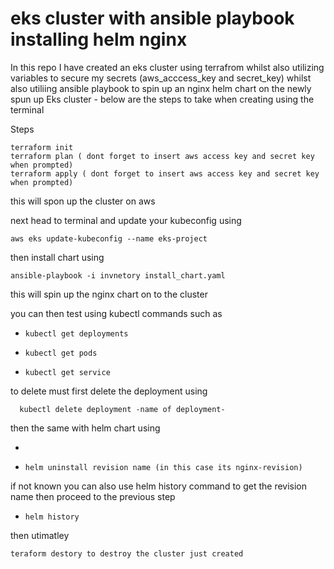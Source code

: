 # eks cluster with ansible playbook installing helm nginx 

In this repo I have created an eks cluster using terrafrom whilst also utilizing variables to secure my secrets (aws_acccess_key and secret_key) whilst also utiliing ansible playbook to spin up an nginx helm chart on the newly spun up Eks cluster - below are the steps to take when creating using the terminal 

Steps 

    terraform init
    terraform plan ( dont forget to insert aws access key and secret key when prompted)
    terraform apply ( dont forget to insert aws access key and secret key when prompted)
this will spon up the cluster on aws 

next head to terminal and update your kubeconfig using 

    aws eks update-kubeconfig --name eks-project

then install chart using 

    ansible-playbook -i invnetory install_chart.yaml

this will spin up the nginx chart on to the cluster 

you can then test using kubectl commands such as 

-     kubectl get deployments
-     kubectl get pods
-     kubectl get service

to delete must first delete the deployment using

      kubectl delete deployment -name of deployment-

then the same with helm chart using 

-
-     helm uninstall revision name (in this case its nginx-revision) 

if not known you can also use helm history command to get the revision name then proceed to the previous step 

-     helm history    

then utimatley 

    teraform destory to destroy the cluster just created 

 
  
